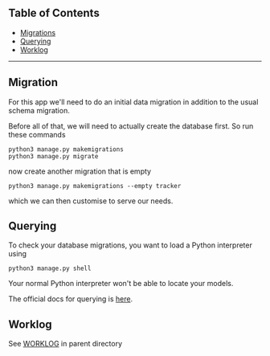 ## Table of Contents

- [Migrations](#migrations)
- [Querying](#querying)
- [Worklog](#work-log)

---

## Migration

For this app we'll need to do an initial data migration in addition to the usual schema migration.

Before all of that, we will need to actually create the database first. So run these commands
```{bash}
python3 manage.py makemigrations
python3 manage.py migrate
```
now create another migration that is empty
```{bash}
python3 manage.py makemigrations --empty tracker
```
which we can then customise to serve our needs.

## Querying

To check your database migrations, you want to load a Python interpreter using
```{bash}
python3 manage.py shell
```
Your normal Python interpreter won't be able to locate your models.

The official docs for querying is [here](https://docs.djangoproject.com/en/3.0/topics/db/queries/).

## Worklog

See [WORKLOG](../README.md) in parent directory